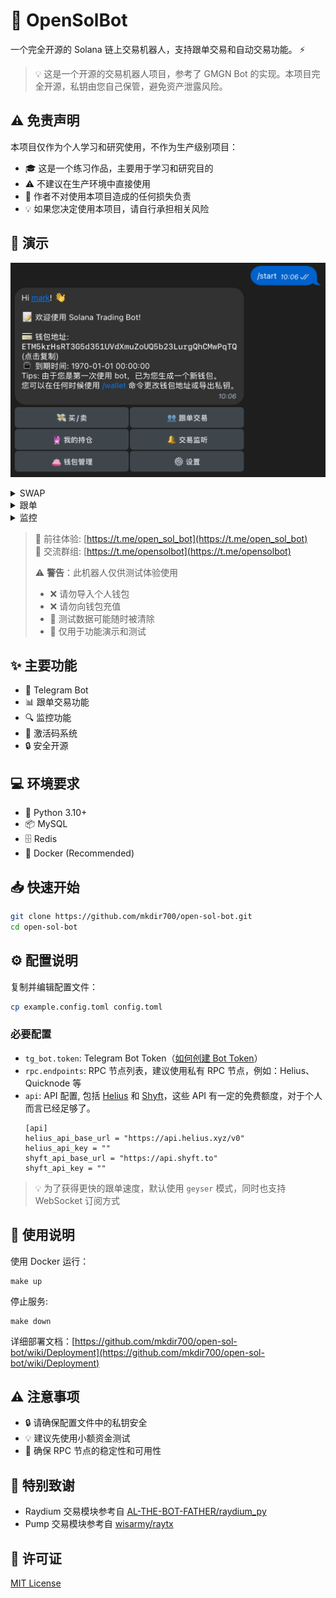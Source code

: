 # 🤖 OpenSolBot

一个完全开源的 Solana 链上交易机器人，支持跟单交易和自动交易功能。 ⚡️

> 💡 这是一个开源的交易机器人项目，参考了 GMGN Bot 的实现。本项目完全开源，私钥由您自己保管，避免资产泄露风险。

## ⚠️ 免责声明

本项目仅作为个人学习和研究使用，不作为生产级别项目：

- 🎓 这是一个练习作品，主要用于学习和研究目的
- ⚠️ 不建议在生产环境中直接使用
- 📢 作者不对使用本项目造成的任何损失负责
- 💡 如果您决定使用本项目，请自行承担相关风险

## 🎯 演示

![Trading Bot Demo](./assets/start.png)

<details><summary>SWAP</summary>
<p>

![Image](https://github.com/user-attachments/assets/7005e10f-e599-414c-9520-b2e558f9e86b)

</p>
</details> 

<details><summary>跟单</summary>
<p>

![Image](https://github.com/user-attachments/assets/653eb952-b8f9-4084-a0d3-42e719cc3043)

</p>
</details> 

<details><summary>监控</summary>
<p>

![Image](https://github.com/user-attachments/assets/095f87f9-f95c-437a-b5ff-9a6a19e37fc6)

</p>
</details> 



> 🤖 前往体验: [https://t.me/open_sol_bot](https://t.me/open_sol_bot)  
> 💬 交流群组: [https://t.me/opensolbot](https://t.me/opensolbot)
> 
> ⚠️ **警告**：此机器人仅供测试体验使用
> - ❌ 请勿导入个人钱包
> - ❌ 请勿向钱包充值
> - 📢 测试数据可能随时被清除
> - 🔬 仅用于功能演示和测试

## ✨ 主要功能

- 💬 Telegram Bot
- 📊 跟单交易功能
- 🔍 监控功能
- 🎫 激活码系统
- 🔒 安全开源

## 💻 环境要求

- 🐍 Python 3.10+
- 📦 MySQL
- 🗄️ Redis
- 🐳 Docker (Recommended)

## 📥 快速开始

```bash
git clone https://github.com/mkdir700/open-sol-bot.git
cd open-sol-bot
```

## ⚙️ 配置说明

复制并编辑配置文件：

```bash
cp example.config.toml config.toml
```

### 必要配置

- `tg_bot.token`: Telegram Bot Token（[如何创建 Bot Token](https://core.telegram.org/bots#how-do-i-create-a-bot)）
- `rpc.endpoints`: RPC 节点列表，建议使用私有 RPC 节点，例如：Helius、Quicknode 等
- `api`: API 配置, 包括 [Helius](https://helius.dev) 和 [Shyft](https://shyft.to)，这些 API 有一定的免费额度，对于个人而言已经足够了。
  ```
  [api]
  helius_api_base_url = "https://api.helius.xyz/v0"
  helius_api_key = ""
  shyft_api_base_url = "https://api.shyft.to"
  shyft_api_key = ""
  ```

> 💡 为了获得更快的跟单速度，默认使用 `geyser` 模式，同时也支持 WebSocket 订阅方式

## 🚀 使用说明

使用 Docker 运行：

```
make up
```

停止服务:

```
make down
```

详细部署文档：[https://github.com/mkdir700/open-sol-bot/wiki/Deployment](https://github.com/mkdir700/open-sol-bot/wiki/Deployment)

## ⚠️ 注意事项

- 🔒 请确保配置文件中的私钥安全
- 💡 建议先使用小额资金测试
- 🌟 确保 RPC 节点的稳定性和可用性

## 🙏 特别致谢
- Raydium 交易模块参考自 [AL-THE-BOT-FATHER/raydium_py](https://github.com/AL-THE-BOT-FATHER/raydium_py)
- Pump 交易模块参考自 [wisarmy/raytx](https://github.com/wisarmy/raytx/blob/main/src/pump.rs)

## 📄 许可证
[MIT License](./LICENSE)
